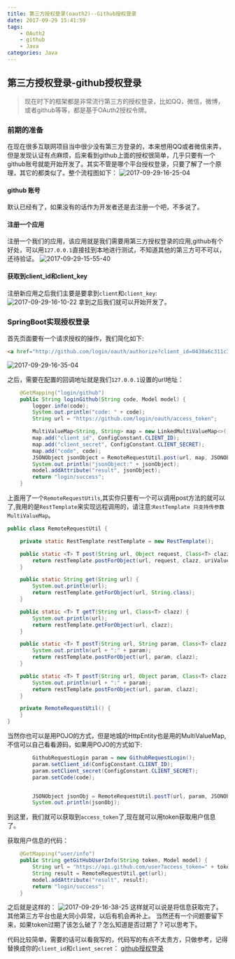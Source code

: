 ```yaml
---
title: 第三方授权登录(oauth2)--Github授权登录 
date: 2017-09-29 15:41:59
tags:
    - OAuth2
    - github
    - Java
categories: Java
---
```


## 第三方授权登录-github授权登录

> 现在时下的框架都是非常流行第三方的授权登录，比如QQ，微信，微博，或者github等等，都是基于OAuth2授权令牌。

### 前期的准备

在现在很多互联网项目当中很少没有第三方登录的，本来想用QQ或者微信来弄，但是发现认证有点麻烦，后来看到github上面的授权很简单，几乎只要有一个github账号就能开始开发了。其实不管是哪个平台授权登录，只要了解了一个原理，其它的都类似了。整个流程图如下：
![2017-09-29-16-25-04](/images/qiniu/2017-09-29-16-25-04.png)

#### github 账号

默认已经有了，如果没有的话作为开发者还是去注册一个吧，不多说了。

#### 注册一个应用

注册一个我们的应用，该应用就是我们需要用第三方授权登录的应用,github有个好处，可以用`127.0.0.1`直接挂到本地进行测试，不知道其他的第三方可不可以，还待验证。
![2017-09-29-15-55-40](/images/qiniu/2017-09-29-15-55-40.png)
<!--more-->
#### 获取到client\_id和client\_key

注册新应用之后我们主要是要拿到`client`和`client_key`:
![2017-09-29-16-10-22](/images/qiniu/2017-09-29-16-10-22.png)
拿到之后我们就可以开始开发了。

### SpringBoot实现授权登录

首先页面要有一个请求授权的操作，我们简化如下:

```html
<a href="http://github.com/login/oauth/authorize?client_id=0430a6c311c3dd1f4869"> github登录</a>
```

![2017-09-29-16-35-04](/images/qiniu/2017-09-29-16-35-04.png)

之后，需要在配置的回调地址就是我们`127.0.0.1`设置的url地址：

```java
    @GetMapping("login/github")
    public String loginGithub(String code, Model model) {
        logger.info(code);
        System.out.println("code: " + code);
        String url = "https://github.com/login/oauth/access_token";

        MultiValueMap<String, String> map = new LinkedMultiValueMap<>();
        map.add("client_id", ConfigConstant.CLIENT_ID);
        map.add("client_secret", ConfigConstant.CLIENT_SECRET);
        map.add("code", code);
        JSONObject jsonObject = RemoteRequestUtil.post(url, map, JSONObject.class);
        System.out.println("jsonObject:" + jsonObject);
        model.addAttribute("result", jsonObject);
        return "login/success";
    }
```
上面用了一个`RemoteRequestUtils`,其实你只要有一个可以调用post方法的就可以了,我用的是`RestTemplate`来实现远程调用的，请注意:`RestTemplate 只支持传参数MultiValueMap`。
```java
public class RemoteRequestUtil {

    private static RestTemplate restTemplate = new RestTemplate();

    public static <T> T post(String url, Object request, Class<T> clazz, Object... uriValues) {
        return restTemplate.postForObject(url, request, clazz, uriValues);
    }

    public static String get(String url) {
        System.out.println(url);
        return restTemplate.getForObject(url, String.class);
    }

    public static <T> T getT(String url, Class<T> clazz) {
        System.out.println(url);
        return restTemplate.getForObject(url, clazz);
    }

    public static <T> T postT(String url, String param, Class<T> clazz) {
        System.out.println(url + ":" + param);
        return restTemplate.postForObject(url, param, clazz);
    }

    public static <T> T postT(String url, Object param, Class<T> clazz) {
        System.out.println(url + ":" + param);
        return restTemplate.postForObject(url, param, clazz);
    }

    private RemoteRequestUtil() {
    }
}
```

当然你也可以是用POJO的方式，但是地城的HttpEntity也是用的MultiValueMap,不信可以自己看看源码，如果用POJO的方式如下:

```java
        GithubRequestLogin param = new GithubRequestLogin();
        param.setClient_id(ConfigConstant.CLIENT_ID);
        param.setClient_secret(ConfigConstant.CLIENT_SECRET);
        param.setCode(code);


        JSONObject jsonObj = RemoteRequestUtil.postT(url, param, JSONObject.class);
        System.out.println(jsonObj);
```

到这里，我们就可以获取到`access_token`了,现在就可以用token获取用户信息了。

获取用户信息的代码：  

```java
    @GetMapping("user/info")
    public String getGitHubUserInfo(String token, Model model) {
        String url = "https://api.github.com/user?access_token=" + token;
        String result = RemoteRequestUtil.get(url);
        model.addAttribute("result", result);
        return "login/success";
    }
```
之后就是这样的：
![2017-09-29-16-38-25](/images/qiniu/2017-09-29-16-38-25.png)
这样就可以说是将信息获取完了。其他第三方平台也是大同小异常，以后有机会再补上。
当然还有一个问题要留下来，如果token过期了该怎么破了？怎么知道是否过期了？可以思考下。

代码比较简单，需要的话可以看我写的，代码写的有点不太贵方，只做参考，记得替换成你的`client_id`和`client_secret`：
[github授权登录](https://gitlab.com/chenzhijun/github-login)

